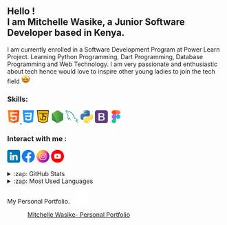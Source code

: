 ## Hello ! <br>I am Mitchelle Wasike, a Junior Software Developer based in Kenya. 
I am currently enrolled in a Software Development Program at Power Learn Project. Learning Python Programming, Dart Programming, Database Programming and Web Technology.
I am very passionate and enthusiastic about tech hence would love to inspire other young ladies to join the tech field <img src="image/staremoji.png" width="20px">

### Skills:
<a href="https://html.com/"><img src="image/html.png" width="30px"> <a href="https://www.google.com/search?sxsrf=ALiCzsaiuJpbfF5lmHvy_SVzdo55B8feug:1659623830041&q=CSS&stick=H4sIAAAAAAAAAONQFuLQz9U3ME43MlDiBLEMTUuyMk4xwkVPMWIImxlkl51i5AIxzYuTstOSoOKmVYbxUGZWemE6THVamimUaVRgaf6LUS4oNSexJDVFoSRfwSPE10chMS9FwSuxLDE4uSizoGQXC9xuKBOkbRErs3Nw8AQ2xltskgymH1uZ3MuOKsiFX-0PkT3xegl_qR4ra5QMAE155ILOAAAA&sa=X&ved=2ahUKEwiRp-bGtK35AhXBi_0HHYsQBuoQ-BZ6BAgDEA0&lei=h93rYqHtNvfg7_UPyZ-VCA"><img src="image/css-3.png" width="30px"></a>
<a href="https://www.javascript.com/"><img src="image/java-script.png" width="30px"></a>
<a href="https://nodejs.org/en/"><img src="image/node-js.png" width="30px"></a>
<a href="https://www.mysql.com/"><img src="image/mysql.png" width="30px"></a>
<a href="https://www.python.org/"><img src="image/python.png" width="30px"></a>
<a href="https://getbootstrap.com/"><img src="image/bootstrap.png" width="30px"></a>
<a href="http://www.figma.com/"><img src="image/figma.png" width="30px"></a>


### Interact with me :

<a href="https://www.linkedin.com/in/mitchelle-wasike-62b99123b/"><img src="image/linkedin1.png" width= "30px"></a>
<a href="https://www.facebook.com/waasike/"><img src="image/facebook1.png" width= "30px"></a>
<a href="https://www.instagram.com/waasike/"><img src="image/instagram1.png" width= "30px"></a>
<a href="https://www.youtube.com/channel/UCp6u_Fl_ctxtfaK4ouS7JSw"><img src="image/youtube1.png" width= "30px"></a>


<details>
  <summary>:zap: GitHub Stats</summary>

  <img align="left" alt="Mitchelle's GitHub Stats" src="https://github-readme-stats.vercel.app/api?username=waasike&show_icons=true&hide_border=true" />

</details>
<details>
  <summary>:zap: Most Used Languages</summary>

<img align="left" alt="Mitchelle's GitHub Top Languages" src="https://github-readme-stats.vercel.app/api/top-langs/?username=waasike" />

</details>

<p align="left">
  My Personal Portfolio.  &nbsp;
  <img src="image/arrow2.png" width="30px" >
</p>

&nbsp; &nbsp; &nbsp;  &nbsp;  &nbsp;  &nbsp; [Mitchelle Wasike- Personal Portfolio](https://waasike.github.io/My-Personal-Portfolio-Website/)
